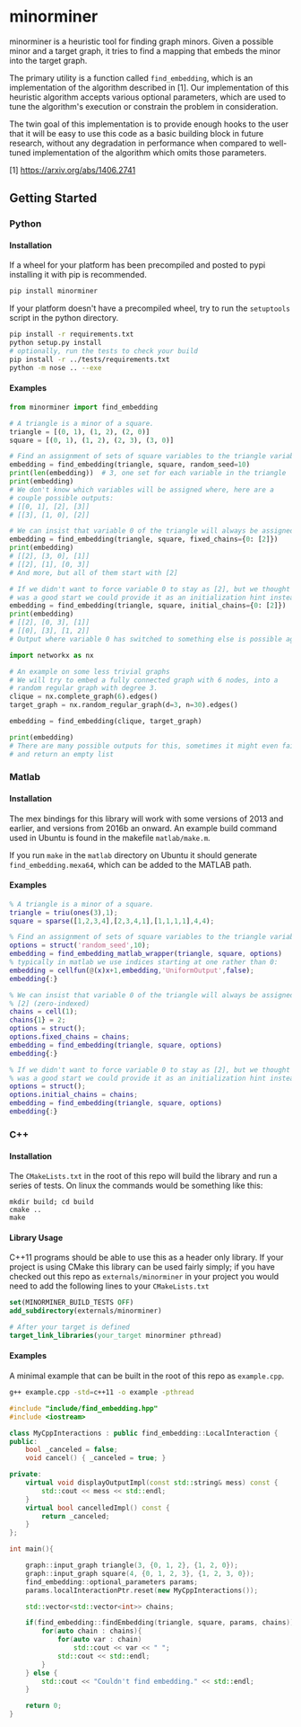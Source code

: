 minorminer
==========

minorminer is a heuristic tool for finding graph minors. Given a possible minor and a target graph, it tries to find a mapping that embeds the minor into the target graph.

The primary utility is a function called ```find_embedding```, which is an implementation of the algorithm described in [1].  Our implementation of this heuristic algorithm accepts various optional parameters, which are used to tune the algorithm's execution or constrain the problem in consideration.

The twin goal of this implementation is to provide enough hooks to the user that it will be easy to use this code as a basic building block in future research, without any degradation in performance when compared to well-tuned implementation of the algorithm which omits those parameters.

[1] https://arxiv.org/abs/1406.2741


Getting Started
---------------

### Python

#### Installation

If a wheel for your platform has been precompiled and posted to pypi
installing it with pip is recommended.

```bash
pip install minorminer
```

If your platform doesn't have a precompiled wheel, try to run the `setuptools` script
in the python directory.

```bash
pip install -r requirements.txt
python setup.py install
# optionally, run the tests to check your build
pip install -r ../tests/requirements.txt
python -m nose .. --exe
```

#### Examples
```python
from minorminer import find_embedding

# A triangle is a minor of a square.
triangle = [(0, 1), (1, 2), (2, 0)]
square = [(0, 1), (1, 2), (2, 3), (3, 0)]

# Find an assignment of sets of square variables to the triangle variables
embedding = find_embedding(triangle, square, random_seed=10)
print(len(embedding))  # 3, one set for each variable in the triangle
print(embedding)
# We don't know which variables will be assigned where, here are a
# couple possible outputs:
# [[0, 1], [2], [3]]
# [[3], [1, 0], [2]]
```
```python
# We can insist that variable 0 of the triangle will always be assigned to [2]
embedding = find_embedding(triangle, square, fixed_chains={0: [2]})
print(embedding)
# [[2], [3, 0], [1]]
# [[2], [1], [0, 3]]
# And more, but all of them start with [2]
```
```python
# If we didn't want to force variable 0 to stay as [2], but we thought that
# was a good start we could provide it as an initialization hint instead.
embedding = find_embedding(triangle, square, initial_chains={0: [2]})
print(embedding)
# [[2], [0, 3], [1]]
# [[0], [3], [1, 2]]
# Output where variable 0 has switched to something else is possible again.
```
```python
import networkx as nx

# An example on some less trivial graphs
# We will try to embed a fully connected graph with 6 nodes, into a
# random regular graph with degree 3.
clique = nx.complete_graph(6).edges()
target_graph = nx.random_regular_graph(d=3, n=30).edges()

embedding = find_embedding(clique, target_graph)

print(embedding)
# There are many possible outputs for this, sometimes it might even fail
# and return an empty list
```

### Matlab

#### Installation

The mex bindings for this library will work with some versions of 2013 and earlier,
and versions from 2016b an onward. An example build command used in Ubuntu is
found in the makefile `matlab/make.m`.

If you run `make` in the `matlab` directory on Ubuntu it should generate
`find_embedding.mexa64`, which can be added to the MATLAB path.

#### Examples
```Matlab
% A triangle is a minor of a square.
triangle = triu(ones(3),1);
square = sparse([1,2,3,4],[2,3,4,1],[1,1,1,1],4,4);

% Find an assignment of sets of square variables to the triangle variables
options = struct('random_seed',10);
embedding = find_embedding_matlab_wrapper(triangle, square, options)
% typically in matlab we use indices starting at one rather than 0:
embedding = cellfun(@(x)x+1,embedding,'UniformOutput',false);
embedding{:}
```

```Matlab
% We can insist that variable 0 of the triangle will always be assigned to
% [2] (zero-indexed)
chains = cell(1);
chains{1} = 2;
options = struct();
options.fixed_chains = chains;
embedding = find_embedding(triangle, square, options)
embedding{:}
```

```Matlab
% If we didn't want to force variable 0 to stay as [2], but we thought that
% was a good start we could provide it as an initialization hint instead.
options = struct();
options.initial_chains = chains;
embedding = find_embedding(triangle, square, options)
embedding{:}
```

### C++

#### Installation

The `CMakeLists.txt` in the root of this repo will build the library and run a series of tests. On linux the commands would be something like this:

```
mkdir build; cd build
cmake ..
make
```

#### Library Usage

C++11 programs should be able to use this as a header only library. If your project is using CMake this library can be used fairly simply; if you have checked out this repo as `externals/minorminer` in your project you would need to add the following lines to your `CMakeLists.txt`

```CMake
set(MINORMINER_BUILD_TESTS OFF)
add_subdirectory(externals/minorminer)

# After your target is defined
target_link_libraries(your_target minorminer pthread)
```

#### Examples

A minimal example that can be built in the root of this repo as `example.cpp`.

```bash
g++ example.cpp -std=c++11 -o example -pthread
```

```c++
#include "include/find_embedding.hpp"
#include <iostream>

class MyCppInteractions : public find_embedding::LocalInteraction {
public:
    bool _canceled = false;
    void cancel() { _canceled = true; }

private:
    virtual void displayOutputImpl(const std::string& mess) const {
        std::cout << mess << std::endl;
    }
    virtual bool cancelledImpl() const {
        return _canceled;
    }
};

int main(){

    graph::input_graph triangle(3, {0, 1, 2}, {1, 2, 0});
    graph::input_graph square(4, {0, 1, 2, 3}, {1, 2, 3, 0});
    find_embedding::optional_parameters params;
    params.localInteractionPtr.reset(new MyCppInteractions());

    std::vector<std::vector<int>> chains;

    if(find_embedding::findEmbedding(triangle, square, params, chains)) {
        for(auto chain : chains){
            for(auto var : chain)
                std::cout << var << " ";
            std::cout << std::endl;
        }
    } else {
        std::cout << "Couldn't find embedding." << std::endl;
    }

    return 0;
}
```
